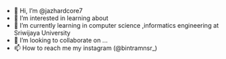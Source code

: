 - 👋 Hi, I’m @jazhardcore7
- 👀 I’m interested in learning about 
- 🌱 I’m currently learning in computer science ,informatics engineering at Sriwijaya University
- 💞️ I’m looking to collaborate on ...
- 📫 How to reach me my instagram (@bintramnsr_) 

<!---
jazhardcore7/jazhardcore7 is a ✨ special ✨ repository because its `README.md` (this file) appears on your GitHub profile.
You can click the Preview link to take a look at your changes.
--->
